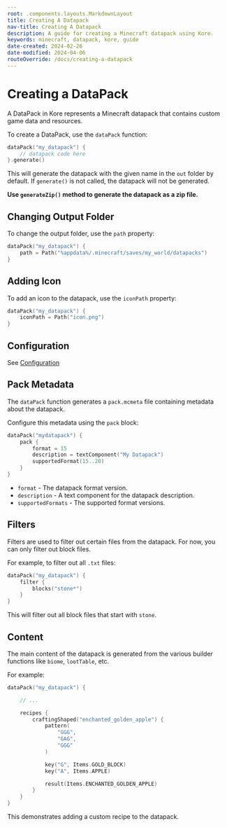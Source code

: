 ```yaml
---
root: .components.layouts.MarkdownLayout
title: Creating A Datapack
nav-title: Creating A Datapack
description: A guide for creating a Minecraft datapack using Kore.
keywords: minecraft, datapack, kore, guide
date-created: 2024-02-26
date-modified: 2024-04-06
routeOverride: /docs/creating-a-datapack
---
```


# Creating a DataPack

A DataPack in Kore represents a Minecraft datapack that contains custom game data and resources.

To create a DataPack, use the `dataPack` function:

```kotlin
dataPack("my_datapack") {
	// datapack code here
}.generate()
```

This will generate the datapack with the given name in the `out` folder by default.
If `generate()` is not called, the datapack will not be generated.

**Use `generateZip()` method to generate the datapack as a zip file.**

## Changing Output Folder

To change the output folder, use the `path` property:

```kotlin
dataPack("my_datapack") {
	path = Path("%appdata%/.minecraft/saves/my_world/datapacks")
}
```

## Adding Icon

To add an icon to the datapack, use the `iconPath` property:

```kotlin
dataPack("my_datapack") {
	iconPath = Path("icon.png")
}
```

## Configuration

See [Configuration](/docs/configuration)

## Pack Metadata

The `dataPack` function generates a `pack.mcmeta` file containing metadata about the datapack.

Configure this metadata using the `pack` block:

```kotlin
dataPack("mydatapack") {
	pack {
		format = 15
		description = textComponent("My Datapack")
		supportedFormat(15..20)
	}
}
```

- `format` - The datapack format version.
- `description` - A text component for the datapack description.
- `supportedFormats` - The supported format versions.

## Filters

Filters are used to filter out certain files from the datapack.
For now, you can only filter out block files.

For example, to filter out all `.txt` files:

```kotlin
dataPack("my_datapack") {
	filter {
		blocks("stone*")
	}
}
```

This will filter out all block files that start with `stone`.

## Content

The main content of the datapack is generated from the various builder functions like `biome`, `lootTable`, etc.

For example:

```kotlin
dataPack("my_datapack") {

	// ...

	recipes {
		craftingShaped("enchanted_golden_apple") {
			pattern(
				"GGG",
				"GAG",
				"GGG"
			)

			key("G", Items.GOLD_BLOCK)
			key("A", Items.APPLE)

			result(Items.ENCHANTED_GOLDEN_APPLE)
		}
	}
}
```

This demonstrates adding a custom recipe to the datapack.
